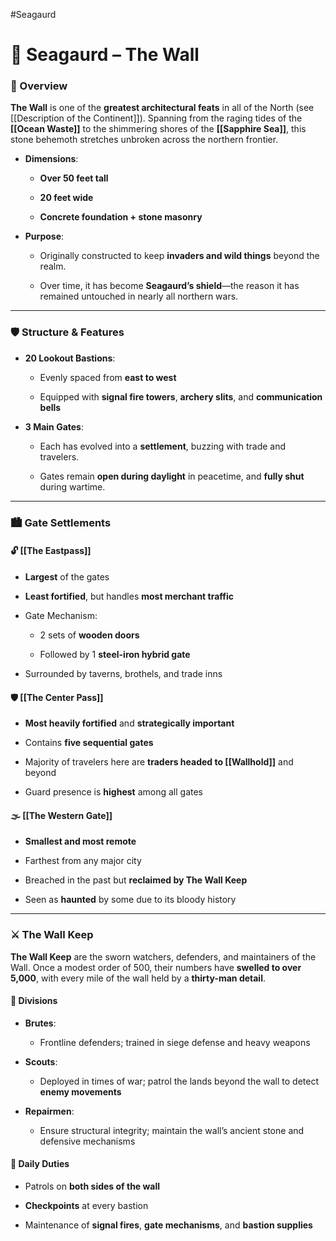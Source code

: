 #Seagaurd
# 🧱 Seagaurd – The Wall

### 📍 Overview

**The Wall** is one of the **greatest architectural feats** in all of the North (see [[Description of the Continent]]). Spanning from the raging tides of the **[[Ocean Waste]]** to the shimmering shores of the **[[Sapphire Sea]]**, this stone behemoth stretches unbroken across the northern frontier.

- **Dimensions**:
    
    - **Over 50 feet tall**
        
    - **20 feet wide**
        
    - **Concrete foundation + stone masonry**
        
- **Purpose**:
    
    - Originally constructed to keep **invaders and wild things** beyond the realm.
        
    - Over time, it has become **Seagaurd’s shield**—the reason it has remained untouched in nearly all northern wars.
        

---

### 🛡️ Structure & Features

- **20 Lookout Bastions**:
    
    - Evenly spaced from **east to west**
        
    - Equipped with **signal fire towers**, **archery slits**, and **communication bells**
        
- **3 Main Gates**:
    
    - Each has evolved into a **settlement**, buzzing with trade and travelers.
        
    - Gates remain **open during daylight** in peacetime, and **fully shut** during wartime.
        

---

### 🏙️ Gate Settlements

#### 🔓 [[The Eastpass]]

- **Largest** of the gates
    
- **Least fortified**, but handles **most merchant traffic**
    
- Gate Mechanism:
    
    - 2 sets of **wooden doors**
        
    - Followed by 1 **steel-iron hybrid gate**
        
- Surrounded by taverns, brothels, and trade inns
    

#### 🛡️ [[The Center Pass]]

- **Most heavily fortified** and **strategically important**
    
- Contains **five sequential gates**
    
- Majority of travelers here are **traders headed to [[Wallhold]]** and beyond
    
- Guard presence is **highest** among all gates
    

#### 🌫️ [[The Western Gate]]

- **Smallest and most remote**
    
- Farthest from any major city
    
- Breached in the past but **reclaimed by The Wall Keep**
    
- Seen as **haunted** by some due to its bloody history
    

---

### ⚔️ The Wall Keep

**The Wall Keep** are the sworn watchers, defenders, and maintainers of the Wall. Once a modest order of 500, their numbers have **swelled to over 5,000**, with every mile of the wall held by a **thirty-man detail**.

#### 👥 **Divisions**

- **Brutes**:
    
    - Frontline defenders; trained in siege defense and heavy weapons
        
- **Scouts**:
    
    - Deployed in times of war; patrol the lands beyond the wall to detect **enemy movements**
        
- **Repairmen**:
    
    - Ensure structural integrity; maintain the wall’s ancient stone and defensive mechanisms
        

#### 📅 Daily Duties

- Patrols on **both sides of the wall**
    
- **Checkpoints** at every bastion
    
- Maintenance of **signal fires**, **gate mechanisms**, and **bastion supplies**
